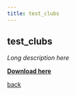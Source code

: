```yaml
---
title: test_clubs
---
```


## test_clubs ##

_Long description here_

[**Download here**](/packages/test_clubs.package)

[back](site.baseurl)

